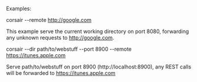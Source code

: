 Examples:

corsair --remote http://google.com

This example serve the current working directory on port 8080, forwarding any unknown requests to http://google.com.

corsair --dir path/to/webstuff  --port 8900 --remote https://itunes.apple.com

Serve path/to/webstuff on port 8900 (http://localhost:8900), any REST calls will be forwarded to https://itunes.apple.com
